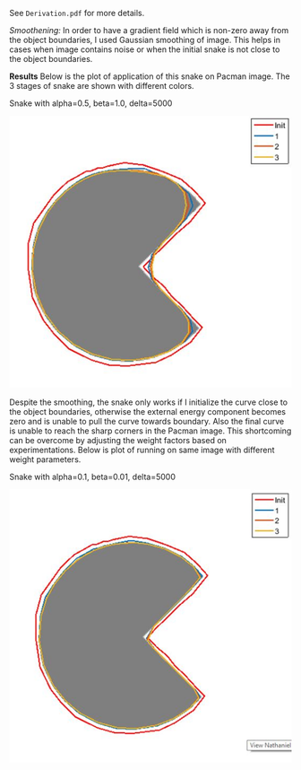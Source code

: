 See `Derivation.pdf` for more details.

*Smoothening:* In order to have a gradient field which is non-zero away from the object boundaries, I used Gaussian smoothing of image. This helps in cases when image contains noise or when the initial snake is not close to the object boundaries.

**Results**
Below is the plot of application of this snake on Pacman image. The 3 stages of snake are shown with different colors.

Snake with alpha=0.5, beta=1.0, delta=5000

![alt tag](results/active_contour_1.JPG)

Despite the smoothing, the snake only works if I initialize the curve close to the object boundaries, otherwise the external energy component becomes zero and is unable to pull the curve towards boundary. Also the final curve is unable to reach the sharp corners in the Pacman image. This shortcoming can be overcome by adjusting the weight factors based on experimentations. Below is plot of running on same image with different weight parameters.

Snake with alpha=0.1, beta=0.01, delta=5000

![alt tag](results/active_contour_2.JPG)